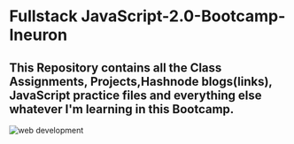 # Fullstack JavaScript-2.0-Bootcamp-Ineuron
## This Repository contains all the Class Assignments, Projects,Hashnode blogs(links), JavaScript practice files and everything else whatever I'm learning in this Bootcamp.


![web development](https://user-images.githubusercontent.com/114687199/210523023-f0c74f4e-2da6-44ce-99e8-7fe3cbc4a8a6.png)
